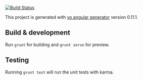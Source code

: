 

[![Build Status](https://travis-ci.org/dkris/ohmyshow.svg?branch=master)](https://travis-ci.org/dkris/ohmyshow)

This project is generated with [yo angular generator](https://github.com/yeoman/generator-angular)
version 0.11.1.

## Build & development

Run `grunt` for building and `grunt serve` for preview.

## Testing

Running `grunt test` will run the unit tests with karma.
